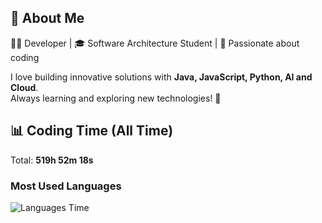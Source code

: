 ## 🚀 About Me  
👨‍💻 Developer | 🎓 Software Architecture Student | 💙 Passionate about coding  

I love building innovative solutions with **Java, JavaScript, Python, AI and Cloud**.  
Always learning and exploring new technologies! 🚀  

## 📊 Coding Time (All Time)
Total: **519h 52m 18s**

### Most Used Languages
![Languages Time](https://quickchart.io/chart?c=%7B%22type%22%3A%22doughnut%22%2C%22data%22%3A%7B%22labels%22%3A%5B%22JavaScript%20(33.7%25)%20(174h%2056m%2048s)%22%2C%22HTML%20(13.7%25)%20(71h%2028m%2030s)%22%2C%22CSS%20(11.8%25)%20(61h%2031m%2026s)%22%2C%22Python%20(9.4%25)%20(48h%2042m%2048s)%22%2C%22YAML%20(8.0%25)%20(41h%2021m%2041s)%22%2C%22Outros%20(23.4%25)%20(121h%2051m%203s)%22%5D%2C%22datasets%22%3A%5B%7B%22data%22%3A%5B%2233.7%22%2C%2213.7%22%2C%2211.8%22%2C%229.4%22%2C%228.0%22%2C%2223.4%22%5D%2C%22backgroundColor%22%3A%5B%22%23FF6384%22%2C%22%2336A2EB%22%2C%22%23FFCE56%22%2C%22%234BC0C0%22%2C%22%239966FF%22%2C%22%23FF9F40%22%5D%2C%22label%22%3A%22Uso%20de%20Linguagens%20(%25)%22%7D%5D%7D%2C%22options%22%3A%7B%22plugins%22%3A%7B%22legend%22%3A%7B%22position%22%3A%22right%22%2C%22labels%22%3A%7B%22font%22%3A%7B%22size%22%3A14%7D%7D%7D%2C%22datalabels%22%3A%7B%22display%22%3Atrue%2C%22color%22%3A%22%23fff%22%2C%22font%22%3A%7B%22size%22%3A10%2C%22weight%22%3A%22bold%22%7D%2C%22align%22%3A%22center%22%2C%22padding%22%3A5%7D%7D%7D%7D)


